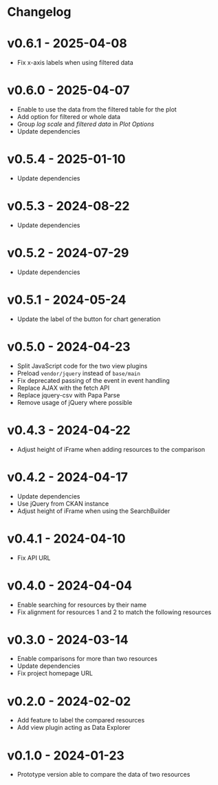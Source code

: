 # Changelog

# v0.6.1 - 2025-04-08
- Fix x-axis labels when using filtered data

# v0.6.0 - 2025-04-07
- Enable to use the data from the filtered table for the plot
- Add option for filtered or whole data
- Group _log scale_ and _filtered data_ in _Plot Options_
- Update dependencies

# v0.5.4 - 2025-01-10
- Update dependencies

# v0.5.3 - 2024-08-22
- Update dependencies

# v0.5.2 - 2024-07-29
- Update dependencies

# v0.5.1 - 2024-05-24
- Update the label of the button for chart generation

# v0.5.0 - 2024-04-23
- Split JavaScript code for the two view plugins
- Preload `vendor/jquery` instead of `base/main`
- Fix deprecated passing of the event in event handling
- Replace AJAX with the fetch API
- Replace jquery-csv with Papa Parse
- Remove usage of jQuery where possible

# v0.4.3 - 2024-04-22
- Adjust height of iFrame when adding resources to the comparison

# v0.4.2 - 2024-04-17
- Update dependencies
- Use jQuery from CKAN instance
- Adjust height of iFrame when using the SearchBuilder

# v0.4.1 - 2024-04-10
- Fix API URL

# v0.4.0 - 2024-04-04
- Enable searching for resources by their name
- Fix alignment for resources 1 and 2 to match the following resources

# v0.3.0 - 2024-03-14
- Enable comparisons for more than two resources
- Update dependencies
- Fix project homepage URL

# v0.2.0 - 2024-02-02
- Add feature to label the compared resources
- Add view plugin acting as Data Explorer

# v0.1.0 - 2024-01-23
- Prototype version able to compare the data of two resources

